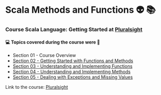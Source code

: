 # Scala Methods and Functions 👽 📚
### Course Scala Language: Getting Started at [Pluralsight](https://www.pluralsight.com/courses/scala-methods-functions)
#### :computer: Topics covered during the course were :rocket:
- Section 01 - Course Overview
- [Section 02 - Getting Started with Functions and Methods](https://github.com/romulovieira777/Scala_Methods_and_Functions/tree/main/Section%2002%20-%20Getting%20Started%20with%20Functions%20and%20Methods)
- [Section 03 - Understanding and Implementing Functions](https://github.com/romulovieira777/Scala_Methods_and_Functions/tree/main/Section%2003%20-%20Understanding%20and%20Implementing%20Functions)
- [Section 04 - Understanding and Implementing Methods](https://github.com/romulovieira777/Scala_Methods_and_Functions/tree/main/Section%2004%20-%20Understanding%20and%20Implementing%20Methods)
- [Section 05 - Dealing with Exceptions and Missing Values](https://github.com/romulovieira777/Scala_Methods_and_Functions/tree/main/Section%2005%20-%20Dealing%20with%20Exceptions%20and%20Missing%20Values)

Link to the course: [Pluralsight](https://www.pluralsight.com/courses/scala-methods-functions)